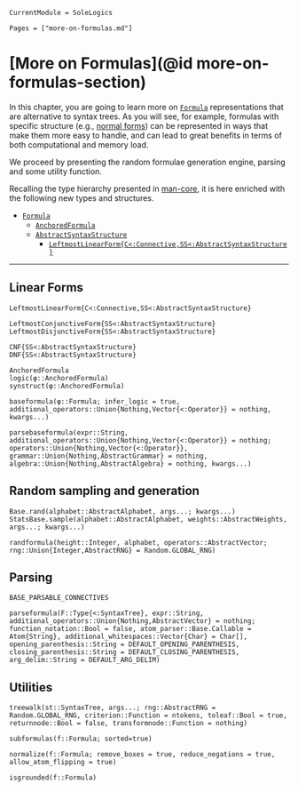 ```@meta
CurrentModule = SoleLogics
```

```@contents
Pages = ["more-on-formulas.md"]
```

# [More on Formulas](@id more-on-formulas-section)
In this chapter, you are going to learn more on [`Formula`](@ref) representations that are alternative to syntax trees. As you will see, for example, formulas with specific structure (e.g., [normal forms](https://en.wikipedia.org/wiki/Canonical_normal_form)) can be represented in ways that make them more easy to handle, and can lead to great benefits in terms of both computational and memory load.

We proceed by presenting the random formulae generation engine, parsing and some utility function.

Recalling the type hierarchy presented in [man-core](@ref), it is here enriched with the following new types and structures.

- [`Formula`](@ref)
    - [`AnchoredFormula`](@ref)
    - [`AbstractSyntaxStructure`](@ref)
        - [`LeftmostLinearForm{C<:Connective,SS<:AbstractSyntaxStructure}`](@ref)
---

## Linear Forms
```@docs
LeftmostLinearForm{C<:Connective,SS<:AbstractSyntaxStructure}

LeftmostConjunctiveForm{SS<:AbstractSyntaxStructure}
LeftmostDisjunctiveForm{SS<:AbstractSyntaxStructure}

CNF{SS<:AbstractSyntaxStructure}
DNF{SS<:AbstractSyntaxStructure}
```

```@docs
AnchoredFormula
logic(φ::AnchoredFormula)
synstruct(φ::AnchoredFormula)

baseformula(φ::Formula; infer_logic = true, additional_operators::Union{Nothing,Vector{<:Operator}} = nothing, kwargs...)

parsebaseformula(expr::String, additional_operators::Union{Nothing,Vector{<:Operator}} = nothing; operators::Union{Nothing,Vector{<:Operator}}, grammar::Union{Nothing,AbstractGrammar} = nothing, algebra::Union{Nothing,AbstractAlgebra} = nothing, kwargs...)
```

## Random sampling and generation

```@docs
Base.rand(alphabet::AbstractAlphabet, args...; kwargs...)
StatsBase.sample(alphabet::AbstractAlphabet, weights::AbstractWeights, args...; kwargs...)

randformula(height::Integer, alphabet, operators::AbstractVector; rng::Union{Integer,AbstractRNG} = Random.GLOBAL_RNG)
```

## Parsing

```@docs
BASE_PARSABLE_CONNECTIVES

parseformula(F::Type{<:SyntaxTree}, expr::String, additional_operators::Union{Nothing,AbstractVector} = nothing; function_notation::Bool = false, atom_parser::Base.Callable = Atom{String}, additional_whitespaces::Vector{Char} = Char[], opening_parenthesis::String = DEFAULT_OPENING_PARENTHESIS, closing_parenthesis::String = DEFAULT_CLOSING_PARENTHESIS, arg_delim::String = DEFAULT_ARG_DELIM)
```

## Utilities

```@docs
treewalk(st::SyntaxTree, args...; rng::AbstractRNG = Random.GLOBAL_RNG, criterion::Function = ntokens, toleaf::Bool = true, returnnode::Bool = false, transformnode::Function = nothing)

subformulas(f::Formula; sorted=true)

normalize(f::Formula; remove_boxes = true, reduce_negations = true, allow_atom_flipping = true)

isgrounded(f::Formula)
```
